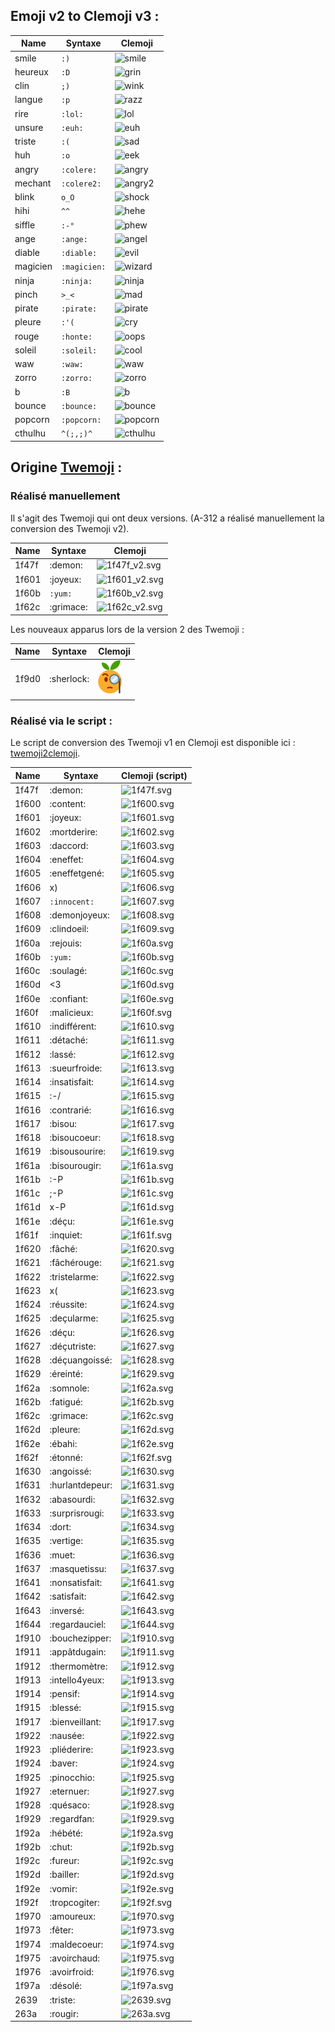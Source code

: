 ## Emoji v2 to Clemoji v3 :

| Name    |  Syntaxe     | Clemoji                                       | 
| ------- | ------------ | --------------------------------------------- | 
| smile   | `:)`         | ![smile](svg/smile.svg?sanitize=true)         |
| heureux | `:D`         | ![grin](svg/heureux.svg?sanitize=true)        |
| clin    | `;)`         | ![wink](svg/clin.svg?sanitize=true)           |
| langue  | `:p`         | ![razz](svg/langue.svg?sanitize=true)         |
| rire    | `:lol:`      | ![lol](svg/rire.svg?sanitize=true)            |
| unsure  | `:euh:`      | ![euh](svg/unsure.svg?sanitize=true)          |
| triste  | `:(`         | ![sad](svg/triste.svg?sanitize=true)          |
| huh     | `:o`         | ![eek](svg/huh.svg?sanitize=true)             |
| angry   | `:colere:`   | ![angry](svg/angry.svg?sanitize=true)         |
| mechant | `:colere2:`  | ![angry2](svg/mechant.svg?sanitize=true)      |
| blink   | `o_O`        | ![shock](svg/blink.svg?sanitize=true)         |
| hihi    | `^^`         | ![hehe](svg/hihi.svg?sanitize=true)           |
| siffle  | `:-°`        | ![phew](svg/siffle.svg?sanitize=true)         |
| ange    | `:ange:`     | ![angel](svg/ange.svg?sanitize=true)          |
| diable  | `:diable:`   | ![evil](svg/diable.svg?sanitize=true)         |
| magicien| `:magicien:` | ![wizard](svg/magicien.svg?sanitize=true)     |
| ninja   | `:ninja:`    | ![ninja](svg/ninja.svg?sanitize=true)         |
| pinch   | `>_<`        | ![mad](svg/pinch.svg?sanitize=true)           |
| pirate  | `:pirate:`   | ![pirate](svg/pirate.svg?sanitize=true)       |
| pleure  | `:'(`        | ![cry](svg/pleure.svg?sanitize=true)          |
| rouge   | `:honte:`    | ![oops](svg/rouge.svg?sanitize=true)          |
| soleil  | `:soleil:`   | ![cool](svg/soleil.svg?sanitize=true)         |
| waw     | `:waw:`      | ![waw](svg/waw.svg?sanitize=true)             |
| zorro   | `:zorro:`    | ![zorro](svg/zorro.svg?sanitize=true)         |
| b       | `:B`         | ![b](svg/b.svg?sanitize=true)                 |
| bounce  | `:bounce:`   | ![bounce](svg/bounce.svg?sanitize=true)       |
| popcorn | `:popcorn:`  | ![popcorn](svg/popcorn.svg?sanitize=true)     |
| cthulhu | `^(;,;)^`    | ![cthulhu](svg/cthulhu.svg?sanitize=true)     |

## Origine [Twemoji](https://github.com/twitter/twemoji) :

### Réalisé manuellement

Il s'agit des Twemoji qui ont deux versions. (A-312 a réalisé manuellement la conversion des Twemoji v2).


| Name  |  Syntaxe  | Clemoji                           | 
| ----- | --------- | --------------------------------- | 
| 1f47f | :demon:   | ![1f47f_v2.svg](svg/1f47f_v2.svg) |
| 1f601 | :joyeux:  | ![1f601_v2.svg](svg/1f601_v2.svg) |  
| 1f60b | `:yum:`   | ![1f60b_v2.svg](svg/1f60b_v2.svg) | 
| 1f62c | :grimace: | ![1f62c_v2.svg](svg/1f62c_v2.svg) | 

Les nouveaux apparus lors de la version 2 des Twemoji :

| Name    |  Syntaxe       | Clemoji                     | 
| ------- | -------------- | --------------------------- | 
| 1f9d0   | :sherlock:     | ![1f9d0.svg](svg/1f9d0.svg) | 

### Réalisé via le script :

Le script de conversion des Twemoji v1 en Clemoji est disponible ici : [twemoji2clemoji](twemoji2clemoji/).

| Name    |  Syntaxe       | Clemoji (script)            | 
| ------- | -------------- | --------------------------- | 
| 1f47f   | :demon:        | ![1f47f.svg](svg/1f47f.svg) | 
| 1f600   | :content:      | ![1f600.svg](svg/1f600.svg) | 
| 1f601   | :joyeux:       | ![1f601.svg](svg/1f601.svg) | 
| 1f602   | :mortderire:   | ![1f602.svg](svg/1f602.svg) | 
| 1f603   | :daccord:      | ![1f603.svg](svg/1f603.svg) | 
| 1f604   | :eneffet:      | ![1f604.svg](svg/1f604.svg) | 
| 1f605   | :eneffetgené:  | ![1f605.svg](svg/1f605.svg) | 
| 1f606   | x)             | ![1f606.svg](svg/1f606.svg) | 
| 1f607   | `:innocent:`   | ![1f607.svg](svg/1f607.svg) | 
| 1f608   | :demonjoyeux:  | ![1f608.svg](svg/1f608.svg) | 
| 1f609   | :clindoeil:    | ![1f609.svg](svg/1f609.svg) | 
| 1f60a   | :rejouis:      | ![1f60a.svg](svg/1f60a.svg) | 
| 1f60b   | `:yum:`        | ![1f60b.svg](svg/1f60b.svg) | 
| 1f60c   | :soulagé:      | ![1f60c.svg](svg/1f60c.svg) | 
| 1f60d   | <3             | ![1f60d.svg](svg/1f60d.svg) | 
| 1f60e   | :confiant:     | ![1f60e.svg](svg/1f60e.svg) | 
| 1f60f   | :malicieux:    | ![1f60f.svg](svg/1f60f.svg) | 
| 1f610   | :indifférent:  | ![1f610.svg](svg/1f610.svg) | 
| 1f611   | :détaché:      | ![1f611.svg](svg/1f611.svg) | 
| 1f612   | :lassé:        | ![1f612.svg](svg/1f612.svg) | 
| 1f613   | :sueurfroide:  | ![1f613.svg](svg/1f613.svg) | 
| 1f614   | :insatisfait:  | ![1f614.svg](svg/1f614.svg) | 
| 1f615   | :-/            | ![1f615.svg](svg/1f615.svg) | 
| 1f616   | :contrarié:    | ![1f616.svg](svg/1f616.svg) | 
| 1f617   | :bisou:        | ![1f617.svg](svg/1f617.svg) | 
| 1f618   | :bisoucoeur:   | ![1f618.svg](svg/1f618.svg) | 
| 1f619   | :bisousourire: | ![1f619.svg](svg/1f619.svg) | 
| 1f61a   | :bisourougir:  | ![1f61a.svg](svg/1f61a.svg) | 
| 1f61b   | :-P            | ![1f61b.svg](svg/1f61b.svg) | 
| 1f61c   | ;-P            | ![1f61c.svg](svg/1f61c.svg) | 
| 1f61d   | x-P            | ![1f61d.svg](svg/1f61d.svg) | 
| 1f61e   | :déçu:         | ![1f61e.svg](svg/1f61e.svg) | 
| 1f61f   | :inquiet:      | ![1f61f.svg](svg/1f61f.svg) | 
| 1f620   | :fâché:        | ![1f620.svg](svg/1f620.svg) | 
| 1f621   | :fâchérouge:   | ![1f621.svg](svg/1f621.svg) | 
| 1f622   | :tristelarme:  | ![1f622.svg](svg/1f622.svg) | 
| 1f623   | x(             | ![1f623.svg](svg/1f623.svg) | 
| 1f624   | :réussite:     | ![1f624.svg](svg/1f624.svg) | 
| 1f625   | :deçularme:    | ![1f625.svg](svg/1f625.svg) | 
| 1f626   | :déçu:         | ![1f626.svg](svg/1f626.svg) | 
| 1f627   | :déçutriste:   | ![1f627.svg](svg/1f627.svg) | 
| 1f628   | :déçuangoissé: | ![1f628.svg](svg/1f628.svg) | 
| 1f629   | :éreinté:      | ![1f629.svg](svg/1f629.svg) | 
| 1f62a   | :somnole:      | ![1f62a.svg](svg/1f62a.svg) | 
| 1f62b   | :fatigué:      | ![1f62b.svg](svg/1f62b.svg) | 
| 1f62c   | :grimace:      | ![1f62c.svg](svg/1f62c.svg) | 
| 1f62d   | :pleure:       | ![1f62d.svg](svg/1f62d.svg) | 
| 1f62e   | :ébahi:        | ![1f62e.svg](svg/1f62e.svg) | 
| 1f62f   | :étonné:       | ![1f62f.svg](svg/1f62f.svg) | 
| 1f630   | :angoissé:     | ![1f630.svg](svg/1f630.svg) | 
| 1f631   | :hurlantdepeur:| ![1f631.svg](svg/1f631.svg) | 
| 1f632   | :abasourdi:    | ![1f632.svg](svg/1f632.svg) | 
| 1f633   | :surprisrougi: | ![1f633.svg](svg/1f633.svg) | 
| 1f634   | :dort:         | ![1f634.svg](svg/1f634.svg) | 
| 1f635   | :vertige:      | ![1f635.svg](svg/1f635.svg) | 
| 1f636   | :muet:         | ![1f636.svg](svg/1f636.svg) | 
| 1f637   | :masquetissu:  | ![1f637.svg](svg/1f637.svg) | 
| 1f641   | :nonsatisfait: | ![1f641.svg](svg/1f641.svg) | 
| 1f642   | :satisfait:    | ![1f642.svg](svg/1f642.svg) | 
| 1f643   | :inversé:      | ![1f643.svg](svg/1f643.svg) | 
| 1f644   | :regardauciel: | ![1f644.svg](svg/1f644.svg) | 
| 1f910   | :bouchezipper: | ![1f910.svg](svg/1f910.svg) | 
| 1f911   | :appâtdugain:  | ![1f911.svg](svg/1f911.svg) | 
| 1f912   | :thermomètre:  | ![1f912.svg](svg/1f912.svg) | 
| 1f913   | :intello4yeux: | ![1f913.svg](svg/1f913.svg) | 
| 1f914   | :pensif:       | ![1f914.svg](svg/1f914.svg) | 
| 1f915   | :blessé:       | ![1f915.svg](svg/1f915.svg) | 
| 1f917   | :bienveillant: | ![1f917.svg](svg/1f917.svg) | 
| 1f922   | :nausée:       | ![1f922.svg](svg/1f922.svg) | 
| 1f923   | :pliéderire:   | ![1f923.svg](svg/1f923.svg) | 
| 1f924   | :baver:        | ![1f924.svg](svg/1f924.svg) | 
| 1f925   | :pinocchio:    | ![1f925.svg](svg/1f925.svg) | 
| 1f927   | :eternuer:     | ![1f927.svg](svg/1f927.svg) | 
| 1f928   | :quésaco:      | ![1f928.svg](svg/1f928.svg) | 
| 1f929   | :regardfan:    | ![1f929.svg](svg/1f929.svg) | 
| 1f92a   | :hébété:       | ![1f92a.svg](svg/1f92a.svg) | 
| 1f92b   | :chut:         | ![1f92b.svg](svg/1f92b.svg) | 
| 1f92c   | :fureur:       | ![1f92c.svg](svg/1f92c.svg) | 
| 1f92d   | :bailler:      | ![1f92d.svg](svg/1f92d.svg) | 
| 1f92e   | :vomir:        | ![1f92e.svg](svg/1f92e.svg) | 
| 1f92f   | :tropcogiter:  | ![1f92f.svg](svg/1f92f.svg) | 
| 1f970   | :amoureux:     | ![1f970.svg](svg/1f970.svg) | 
| 1f973   | :fêter:        | ![1f973.svg](svg/1f973.svg) | 
| 1f974   | :maldecoeur:   | ![1f974.svg](svg/1f974.svg) | 
| 1f975   | :avoirchaud:   | ![1f975.svg](svg/1f975.svg) | 
| 1f976   | :avoirfroid:   | ![1f976.svg](svg/1f976.svg) | 
| 1f97a   | :désolé:       | ![1f97a.svg](svg/1f97a.svg) | 
| 2639    | :triste:       |  ![2639.svg](svg/2639.svg)  | 
| 263a    | :rougir:       |  ![263a.svg](svg/263a.svg)  | 

